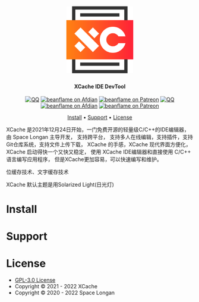 
<div align="center">
  <h1><img src="xcache-logo/xcache-logo.svg" width = "180" height = "180"/></h1>
  <h4>XCache IDE DevTool</h4>
  
  <a href="https://jq.qq.com/?_wv=1027&k=xh0mFlcn"><img src="https://img.shields.io/badge/chat-on%20QQ-ff69b4.svg?" alt="QQ" /></a>
  <a href="https://afdian.net/@beanflame"><img src="https://img.shields.io/badge/Afdian-Donate-orange.svg?logo=Afdian" alt="beanflame on Afdian"></a>
  <a href="https://www.patreon.com/beanflame"><img src="https://img.shields.io/badge/patreon-Donate-orange.svg?logo=patreon" alt="beanflame on Patreon"></a>  <a href="https://jq.qq.com/?_wv=1027&k=xh0mFlcn"><img src="https://img.shields.io/badge/chat-on%20QQ-ff69b4.svg?" alt="QQ" /></a>
  <a href="https://afdian.net/@beanflame"><img src="https://img.shields.io/badge/Afdian-Donate-orange.svg?logo=Afdian" alt="beanflame on Afdian"></a>
  <a href="https://www.patreon.com/beanflame"><img src="https://img.shields.io/badge/patreon-Donate-orange.svg?logo=patreon" alt="beanflame on Patreon"></a>
  
  <a href="#Install">Install</a> •
  <a href="#Support">Support</a> •
  <a href="#License">License</a>
  
</div>

XCache 是2021年12月24日开始，一门免费开源的轻量级C/C++的IDE编辑器，由 Space Longan 主导开发， 支持跨平台， 支持多人在线编辑，支持插件，支持Git仓库系统，支持文件上传下载， XCache 的手感，XCache 现代界面方便化，XCache 启动得快一个又快又稳定， 使用 XCache IDE编辑器和直接使用 C/C++ 语言编写应用程序， 但是XCache更加容易，可以快速编写和维护。

位缓存技术、文字缓存技术

XCache 默认主题是用Solarized Light(日光灯)


# Install

# Support

# License
* [GPL-3.0 License](./LICENSE)
* Copyright © 2021 - 2022 XCache
* Copyright © 2020 - 2022 Space Longan






